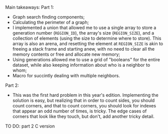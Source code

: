 Main takeaways:
Part 1:
- Graph search finding components;
- Calculating the perimeter of a graph;
- I implemented a union that allowed me to use a single array to store a generation number (`REGION_ID`), the array's size (`REGION_SIZE`), and a collection of elements (using the size to determine where to store). This array is also an arena, and resetting the element at `REGION_SIZE` is akin to freeing a stack frame and starting anew, with no need to clear all the memory contents or free and allocate new memory;
- Using generations allowed me to use a grid of "booleans" for the entire dataset, while also keeping information about who is a neighbor to whom;
- Macro for succintly dealing with multiple neighbors.

Part 2:
- This was the first hard problem in this year's edition. Implementing the solution is easy, but realizing that in order to count sides, you should count corners, and that to count corners, you should look for indexes that appear an odd number of times, is tricky. The edge cases of corners that look like they touch, but don't, add another tricky detail.

TO DO: part 2 C version
